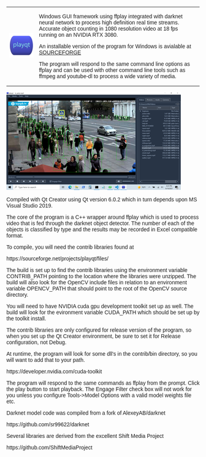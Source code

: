 <font face="Arial">
<table cellspacing="0" cellpadding="0">
<tr>
<td><img src="resources/playqt_256.png" alt="playqt"></td>
<td>
<p>
Windows GUI framework using ffplay integrated with darknet neural network to process high definition real time streams.  Accurate object counting in 1080 resolution video at 18 fps running on an NVIDIA RTX 3080.
<p>
An installable version of the program for Windows is avialable at <a href="https://sourceforge.net/projects/playqt/">SOURCEFORGE</a>
<p>
The program will respond to the same command line options as ffplay and can be used with other command line tools such as ffmpeg and youtube-dl to process a wide variety of media.
</td></tr>
</table>
<a href="docs/st_pete.png"><img src="docs/st_pete_small.png"></a>
<br>


Compiled with Qt Creator using Qt version 6.0.2 which in turn depends upon MS Visual Studio 2019.
<p>
The core of the program is a C++ wrapper around ffplay which is used to process video that is fed through the darknet object detector.  The number of each of the objects is classified by type and the results may be recorded in Excel compatible format.
<p>
To compile, you will need the contrib libraries found at 
<p>
https://sourceforge.net/projects/playqt/files/
<p>
The build is set up to find the contrib libraries using the environment variable CONTRIB_PATH pointing to the location
where the libraries were unzipped.  The build will also look for the OpenCV include files in relation to an environment
variable OPENCV_PATH that should point to the root of the OpenCV source directory.
<p>
You will need to have NVIDIA cuda gpu development toolkit set up as well.  The build will look for the evironment variable CUDA_PATH which should be set up by the toolkit install.
<p>
The contrib libraries are only configured for release version of the program, so when you set up the Qt Creator environment, be sure to set it for Release configuration, not Debug.
<p>
At runtime, the program will look for some dll's in the contrib/bin directory, so you will want to add that to your path.  
<p>
https://developer.nvidia.com/cuda-toolkit
<p>
The program will respond to the same commands as ffplay from the prompt.  Click the play button to start playback.  The Engage Filter check box will not work for you unless you configure Tools->Model Options with a valid model weights file etc.
<p>
Darknet model code was compiled from a fork of AlexeyAB/darknet
<p>
https://github.com/sr99622/darknet
<p>
Several libraries are derived from the excellent Shift Media Project
<p>
https://github.com/ShiftMediaProject
